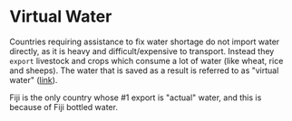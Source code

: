 # Virtual Water

Countries requiring assistance to fix water shortage do not import water directly, as it is heavy and difficult/expensive to transport. Instead they `export` livestock and crops which consume a lot of water (like wheat, rice and sheeps). The water that is saved as a result is referred to as "virtual water" ([link](https://wmc.landfood.ubc.ca/webapp/VWM/course/food-export-virtual-water/introduction/)).

Fiji is the only country whose #1 export is "actual" water, and this is because of Fiji bottled water.
